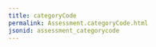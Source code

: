 ```yaml
---
title: categoryCode
permalink: Assessment.categoryCode.html
jsonid: assessment_categorycode
---
```

